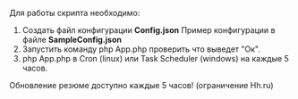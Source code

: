 
Для работы скрипта необходимо:
 1) Cоздать файл конфигурации  <strong>Config.json</strong> Пример  конфигурации в файле <strong>SampleConfig.json</strong>
 2) Запустить команду php App.php проверить что выведет "Ок".
 2) php App.php  в Cron (linux) или Task Scheduler (windows) на каждые 5 часов.
 
Обновление резюме доступно каждые 5 часов! (ограничение Hh.ru)